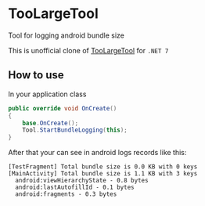 # TooLargeTool
Tool for logging android bundle size

This is unofficial clone of [TooLargeTool](https://github.dev/guardian/toolargetool/) for `.NET 7`

## How to use
In your application class
```c#
public override void OnCreate()
{
    base.OnCreate();
    Tool.StartBundleLogging(this);
}
```
After that your can see in android logs records like this:
```
[TestFragment] Total bundle size is 0.0 KB with 0 keys
[MainActivity] Total bundle size is 1.1 KB with 3 keys
  android:viewHierarchyState - 0.8 bytes
  android:lastAutofillId - 0.1 bytes
  android:fragments - 0.3 bytes
```
